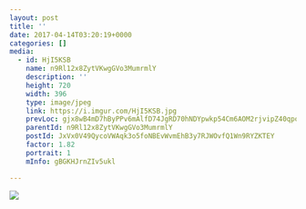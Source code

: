 ```yaml
---
layout: post
title: '' 
date: 2017-04-14T03:20:19+0000 
categories: [] 
media:
  - id: HjI5KSB
    name: n9Rl12x8ZytVKwgGVo3MumrmlY
    description: ''   
    height: 720
    width: 396
    type: image/jpeg
    link: https://i.imgur.com/HjI5KSB.jpg
    prevLoc: gjx8wB4mD7hByPPv6mAlfD74JgRD70hNDYpwkp54Cm6AOM2rjvipZ40qpo4VsRMzJWO255t7VkmJ600NcPOPD9gMVGHpPnn0R55Qs71KDA7J2GtVj3E0rQlAFOy01EkWGMtp2NjGpX44s6lMlV8kv1Hpg3XxwxJJC3NzKjX7JJSZxG0ZqlkPhD1r4wyzmQCyX7EXVMwRTPWJ6D617qu2vy9B4o8lHQ7yK82Zq1t9MQMJL7q7HygQqmJ6pZUZwlGwyoE5Hoqw
    parentId: n9Rl12x8ZytVKwgGVo3MumrmlY
    postId: JxVx0V49QycoVWAqk3o5foNBEvWvmEhB3y7RJWOvfQ1Wn9RYZKTEY
    factor: 1.82
    portrait: 1
    mInfo: gBGKHJrnZIv5ukl

---
```





[//]: #media:  
<a href="https://i.imgur.com/HjI5KSB.jpg"><img class="postImage" src="https://i.imgur.com/HjI5KSBh.jpg" />  
</a>   
